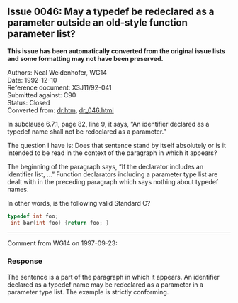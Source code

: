 ## Issue 0046: May a typedef be redeclared as a parameter outside an old-style function parameter list?

**This issue has been automatically converted from the original issue lists and some formatting may not have been preserved.**

Authors: Neal Weidenhofer, WG14  
Date: 1992-12-10  
Reference document: X3J11/92-041  
Submitted against: C90  
Status: Closed  
Converted from: [dr.htm](https://www.open-std.org/jtc1/sc22/wg14/www/docs/dr.htm), [dr_046.html](https://www.open-std.org/jtc1/sc22/wg14/www/docs/dr_046.html)

In subclause 6.7.1, page 82, line 9, it says, “An identifier declared as a
typedef name shall not be redeclared as a parameter.”

The question I have is: Does that sentence stand by itself absolutely or is it
intended to be read in the context of the paragraph in which it appears?

The beginning of the paragraph says, “If the declarator includes an identifier
list, ...” Function declarators including a parameter type list are dealt with
in the preceding paragraph which says nothing about typedef names.

In other words, is the following valid Standard C?

```c
typedef int foo;
 int bar(int foo) {return foo; }
```

---

Comment from WG14 on 1997-09-23:

### Response

The sentence is a part of the paragraph in which it appears. An identifier
declared as a typedef name may be redeclared as a parameter in a parameter type
list. The example is strictly conforming.
